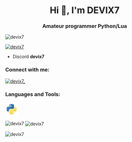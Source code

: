 <h1 align="center">Hi 👋, I'm DEVIX7</h1>
<h3 align="center">Amateur programmer Python/Lua</h3>

<p align="left"> <img src="https://komarev.com/ghpvc/?username=devix7&label=Profile%20views&color=0e75b6&style=flat" alt="devix7" /> </p>

<p align="left"> <a href="https://github.com/ryo-ma/github-profile-trophy"><img src="https://github-profile-trophy.vercel.app/?username=devix7" alt="devix7" /></a> </p>

- Discord **devix7**

<h3 align="left">Connect with me:</h3>
<p align="left">
<a href="https://www.youtube.com/c/devix7_" target="blank"><img align="center" src="https://raw.githubusercontent.com/rahuldkjain/github-profile-readme-generator/master/src/images/icons/Social/youtube.svg" alt="devix7_" height="30" width="40" /></a>
</p>

<h3 align="left">Languages and Tools:</h3>
<p align="left"> <a href="https://www.python.org" target="_blank" rel="noreferrer"> <img src="https://raw.githubusercontent.com/devicons/devicon/master/icons/python/python-original.svg" alt="python" width="40" height="40"/> </a> </p>

<p><img align="left" src="https://github-readme-stats.vercel.app/api/top-langs?username=devix7&show_icons=true&theme=dark&locale=en&layout=compact" alt="devix7" /></p>

<p>&nbsp;<img align="center" src="https://github-readme-stats.vercel.app/api?username=devix7&show_icons=true&theme=dark&locale=en" alt="devix7" /></p>

<p><img align="center" src="https://github-readme-streak-stats.herokuapp.com/?user=devix7&theme=dark" alt="devix7" /></p>
